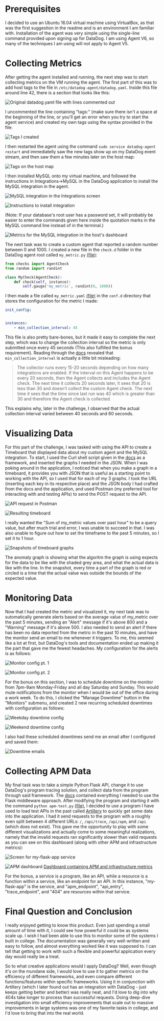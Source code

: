 # Prerequisites

I decided to use an Ubuntu 16.04 virtual machine using VirtualBox, as that was the first suggestion in the readme and is an environment I am familiar with. Installation of the agent was very simple using the single-line command provided upon signing up for DataDog. I am using Agent V6, so many of the techniques I am using will not apply to Agent V5.

# Collecting Metrics

After getting the agent installed and running, the next step was to start collecting metrics on the VM running the agent. The first part of this was to add host tags to the file in `/etc/datadog-agent/datadog.yaml`. Inside this file around line 42, there is a section that looks like this:

![Original datadog.yaml file with lines commented out](resources/dd-config-ex.PNG)

I uncommented the line containing "tags:" (make sure there isn't a space at the beginning of the line, or you'll get an error when you try to start the agent service) and created my own tags using the syntax provided in the file:

![Tags I created](resources/dd-config.PNG)

I then restarted the agent using the command `sudo service datadog-agent restart` and immediatelly saw the new tags show up on my DataDog event stream, and then saw them a few minutes later on the host map:

![Tags on the host map](resources/dd-tags.PNG)

I then installed MySQL onto my virtual machine, and followed the instructions in Integrations->MySQL in the DataDog application to install the MySQL integration in the agent.

![MySQL integration in the Integrations screen](resources/dd-integration.PNG)

![Instructions to install integration](resources/dd-mysql.PNG)

(Note: If your database's root user has a password set, it will probably be easier to enter the commands given here inside the quotation marks in the MySQL command line instead of in the terminal.)

![Metrics for the MySQL integration in the host's dashboard](resources/dd-mysql-metrics.PNG)

The next task was to create a custom agent that reported a random number between 0 and 1000. I created a new file in the `check.d` folder in the DataDog agent root called `my_metric.py` [(file)](code/my_metric.py):

```python
from checks import AgentCheck
from random import randint

class MyCheck(AgentCheck):
	def check(self, instance):
		self.gauge('my_metric', randint(0, 1000))

```
I then made a file called `my_metric.yaml` [(file)](code/my_metric.yaml) in the `conf.d` directory that stores the configuration for the metric I made:

```yaml
init_config:


instances: 
    - min_collection_interval: 45

```

This file is also pretty bare-bones, but it made it easy to complete the next step, which was to change the collection interval so the metric is only submitted once every 45 seconds (This also fulfilled the bonus requirement). Reading through the [docs](https://docs.datadoghq.com/developers/agent_checks/#configuration) revealed that `min_collection_interval` is actually a little bit misleading:

> The collector runs every 15-20 seconds depending on how many integrations are enabled. If the interval on this Agent happens to be every 20 seconds, then the Agent collects and includes the Agent check. The next time it collects 20 seconds later, it sees that 20 is less than 30 and doesn’t collect the custom Agent check. The next time it sees that the time since last run was 40 which is greater than 30 and therefore the Agent check is collected.

This explains why, later in the challenge, I observed that the actual collection interval varied between 40 seconds and 60 seconds.

# Visualizing Data

For this part of the challenge, I was tasked with using the API to create a Timeboard that displayed data about my custom agent and the MySQL integration. To start, I used the Curl shell script given in the [docs](https://docs.datadoghq.com/api/?lang=bash#timeboards) as a framework, and inserted the graphs I needed in the JSON. When I was poking around in the application, I noticed that when you make a graph in a timeboard, it provides you with JSON that is useful as a starting point to working with the API, so I used that for each of my 3 graphs. I took the URL (inserting each key in its respective place) and the JSON body I had crafted from the docs and the application, and used Postman (my preferred tool for interacting with and testing APIs) to send the POST request to the API.

![API request in Postman](resources/dd-postman.PNG)

![Resulting timeboard](resources/dd-timeboard.PNG)

I really wanted the "Sum of my_metric values over past hour" to be a query value, but after much trial and error, I was unable to succeed in that. I was also unable to figure out how to set the timeframe to the past 5 minutes, so I set it to 1 hour.

![Snapshots of timeboard graphs](resources/dd-snapshots.PNG)

The anomaly graph is showing what the algoritm the graph is using expects for the data to be like with the shaded grey area, and what the actual data is like with the line. In the snapshot, every time a part of the graph is red or circled is a time that the actual value was outside the bounds of the expected value.

# Monitoring Data

Now that I had created the metric and visualized it, my next task was to sutomatically generate alerts based on the average value of my_metric over the past 5 minutes, sending an "Alert" message if it's above 800 and a "Warning" message if it's above 500. I also needed to send an alert if there has been no data reported from the metric in the past 10 minutes, and have the monitor send an email to me whenever it triggers. To me, this seemed like a lot at first, but DataDog's tools and documentation ended up making it the part that gave me the fewest headaches. My configuration for the alerts is as follows:

![Monitor config pt. 1](resources/dd-monitor-1.PNG)

![Monitor config pt. 2](resources/dd-monitor-2.PNG)

For the bonus on this section, I was to schedule downtime on the monitor from 7pm-9am Monday-Friday and all day Saturday and Sunday. This would mute notifications from the monitor when I would be out of the office during a work week. To do this, I clicked the "Manage Downtime" button in the "Monitors" submenu, and created 2 new recurring scheduled downtimes with configuration as follows:

![Weekday downtime config](resources/dd-downtime-weekday.PNG)

![Weekend downtime config](resources/dd-downtime-weekend.PNG)

I also had these scheduled downtimes send me an email after I configured and saved them:

![Downtime emails](resources/dd-downtime-emails.PNG)

# Collecting APM Data

My final task was to take a simple Python Flask API, change it to use DataDog's program tracing solution, and collect data from the program through said framework. The [docs](http://pypi.datadoghq.com/trace/docs/#module-ddtrace.contrib.flask) contained everything I needed to use the Flask middleware approach. After modifying the program and starting it with the command `python apm-test.py` [(file)](code/apm-test.py), I decided to use a program I have used to load test APIs in the past called [Artillery](https://artillery.io/) to quickly get some data into the application. I had it send requests to the program with a roughly even split between 4 different URLs: `/`, `/api/trace`, `/api/apm`, and `/api` (which does not exist). This gave me the opportunity to play with some different visualizations and actually come to some meaningful realizations, namely that the invalid requests ran significantly slower than valid requests as you can see on this dashboard (along with other APM and infrastructure metrics):

![Screen for my-flask-app service](resources/dd-apm.PNG)

![APM dashboard](resources/dd-apm-dash.PNG)
[Dashboard containing APM and infrastructure metrics](https://p.datadoghq.com/sb/50be9916d-833c1d27ab68c4ce68a5b9e5bef7cda0)

For the bonus, a service is a program, like an API, while a resource is a function within a service, like an endpoint for an API. In this instance, "my-flask-app" is the service, and "apm_endpoint", "api_entry", "trace_endpoint", and "404" are resources within that service.

# Final Question and Conclusion

I really enjoyed getting to know this product. Even just spending a small amount of time with it, I could see how powerful it could be as systems scale up. I wish I had been able to use this to monitor some of the systems I built in college. The documentation was generally very well-written and easy to follow, and almost everything worked like it was supposed to. I can tell that getting to work with such a flexible and powerful application every day would really be a treat.

So to what creative applications would I apply DataDog? Well, even though it's on the mundane side, I would love to use it to gather metrics on the efficiency of different frameworks, and even compare different functions/features within specific frameworks. Using it in conjunction with Artillery (which I later found out has an integration with DataDog - just keeps getting better and better) was really neat, and I'd love to dig into why 404s take longer to process than successful requests. Doing deep-dive investigation into small efficiency improvements that scale out to massive improvements in large systems was one of my favorite tasks in college, and I'd love to bring that into the real world.

